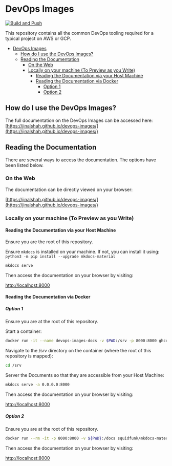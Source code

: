 # DevOps Images

[![Build and Push](https://github.com/jinalshah/devops-images/actions/workflows/image-builder.yml/badge.svg)](https://github.com/jinalshah/devops-images/actions/workflows/image-builder.yml)

This repository contains all the common DevOps tooling required for a typical project on AWS or GCP.

- [DevOps Images](#devops-images)
  - [How do I use the DevOps Images?](#how-do-i-use-the-devops-images)
  - [Reading the Documentation](#reading-the-documentation)
    - [On the Web](#on-the-web)
    - [Locally on your machine (To Preview as you Write)](#locally-on-your-machine-to-preview-as-you-write)
      - [Reading the Documentation via your Host Machine](#reading-the-documentation-via-your-host-machine)
      - [Reading the Documentation via Docker](#reading-the-documentation-via-docker)
        - [Option 1](#option-1)
        - [Option 2](#option-2)

## How do I use the DevOps Images?

The full documentation on the DevOps Images can be accessed here: [https://jinalshah.github.io/devops-images/](https://jinalshah.github.io/devops-images/)

## Reading the Documentation

There are several ways to access the documentation. The options have been listed below.

### On the Web

The documentation can be directly viewed on your browser:

[https://jinalshah.github.io/devops-images/](https://jinalshah.github.io/devops-images/)

### Locally on your machine (To Preview as you Write)

#### Reading the Documentation via your Host Machine

Ensure you are the root of this repository.

Ensure `mkdocs` is installed on your machine. If not, you can install it using: `python3 -m pip install --upgrade mkdocs-material`

```bash
mkdocs serve
```

Then access the documentation on your browser by visiting:

[http://localhost:8000](http://localhost:8000)

#### Reading the Documentation via Docker

##### Option 1

Ensure you are at the root of this repository.

Start a container:

```bash
docker run -it --name devops-images-docs -v $PWD:/srv -p 8000:8000 ghcr.io/jinalshah/devops/images/all-devops
```

Navigate to the /srv directory on the container (where the root of this repository is mapped):

```bash
cd /srv
```

Server the Documents so that they are accessible from your Host Machine:

```bash
mkdocs serve -a 0.0.0.0:8000
```

Then access the documentation on your browser by visiting:

[http://localhost:8000](http://localhost:8000)

##### Option 2

Ensure you are at the root of this repository.

```bash
docker run --rm -it -p 8000:8000 -v ${PWD}:/docs squidfunk/mkdocs-material
```

Then access the documentation on your browser by visiting:

[http://localhost:8000](http://localhost:8000)
